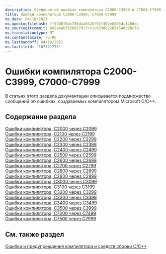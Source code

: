 ```yaml
---
description: Сведения об ошибках компилятора C2000-C3999 и C7000-C7999.
title: Ошибки компилятора C2000-C3999, C7000-C7999
ms.date: 04/18/2021
ms.openlocfilehash: ff9700f8dc786daa8426f91f492e6203dc1260ec
ms.sourcegitcommit: 6d2a4ab362b657d17ce1cb336b22b5454dc2bc7b
ms.translationtype: MT
ms.contentlocale: ru-RU
ms.lasthandoff: 04/19/2021
ms.locfileid: "107721775"
---
```

# <a name="compiler-errors-c2000---c3999-c7000---c7999"></a>Ошибки компилятора C2000-C3999, C7000-C7999

В статьях этого раздела документации описывается подмножество сообщений об ошибках, создаваемых компилятором Microsoft C/C++.

## <a name="in-this-section"></a>Содержание раздела

[Ошибки компилятора, C2000 через C2099](../compiler-errors-1/compiler-errors-c2001-through-c2099.md) \
[Ошибки компилятора, C2100 через C2199](../compiler-errors-1/compiler-errors-c2100-through-c2199.md) \
[Ошибки компилятора, C2200 через C2299](../compiler-errors-1/compiler-errors-c2200-through-c2299.md) \
[Ошибки компилятора, C2300 через C2399](../compiler-errors-1/compiler-errors-c2300-through-c2399.md) \
[Ошибки компилятора, C2400 через C2499](../compiler-errors-1/compiler-errors-c2400-through-c2499.md) \
[Ошибки компилятора, C2500 через C2599](../compiler-errors-2/compiler-errors-c2500-through-c2599.md) \
[Ошибки компилятора, C2600 через C2699](../compiler-errors-2/compiler-errors-c2600-through-c2699.md) \
[Ошибки компилятора, C2700 через C2799](../compiler-errors-2/compiler-errors-c2700-through-c2799.md) \
[Ошибки компилятора, C2800 через C2899](../compiler-errors-2/compiler-errors-c2800-through-c2899.md) \
[Ошибки компилятора, C2900 через C2999](../compiler-errors-2/compiler-errors-c2900-through-c3499.md) \
[Ошибки компилятора, C3000 через C3099](../compiler-errors-2/compiler-errors-c3000-through-c3099.md) \
[Ошибки компилятора, C3100 через C3199](../compiler-errors-2/compiler-errors-c3100-through-c3199.md) \
[Ошибки компилятора, C3200 через C3299](../compiler-errors-2/compiler-errors-c3200-through-c3299.md) \
[Ошибки компилятора, C3300 через C3399](../compiler-errors-2/compiler-errors-c3300-through-c3399.md) \
[Ошибки компилятора, C3400 через C3499](../compiler-errors-2/compiler-errors-c3400-through-c3499.md) \
[Ошибки компилятора, C3500 через C3999](../compiler-errors-2/compiler-errors-c3500-through-c3999.md) \
[Ошибки компилятора, C7000 через C7499](../compiler-errors-2/compiler-errors-c7000-through-c7499.md) \
[Ошибки компилятора, C7500 через C7999](../compiler-errors-2/compiler-errors-c7500-through-c7999.md)

## <a name="see-also"></a>См. также раздел

[Ошибки и предупреждения компилятора и средств сборки C/C++](../compiler-errors-1/c-cpp-build-errors.md)
